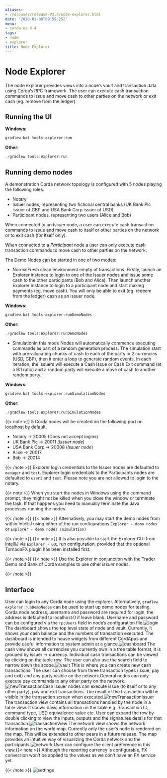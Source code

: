 ```yaml
---
aliases:
- /releases/release-V3.4/node-explorer.html
date: '2020-01-08T09:59:25Z'
menu:
- corda-os-3-4
tags:
- node
- explorer
title: Node Explorer
---
```



# Node Explorer

The node explorer provides views into a node’s vault and transaction data using Corda’s RPC framework.
The user can execute cash transaction commands to issue and move cash to other parties on the network or exit cash (eg. remove from the ledger)


## Running the UI

**Windows**:

```kotlin
gradlew.bat tools:explorer:run
```

**Other**:

```kotlin
./gradlew tools:explorer:run
```


## Running demo nodes

A demonstration Corda network topology is configured with 5 nodes playing the following roles:


* Notary
* Issuer nodes, representing two fictional central banks (UK Bank Plc issuer of GBP and USA Bank Corp issuer of USD)
* Participant nodes, representing two users (Alice and Bob)

When connected to an *Issuer* node, a user can execute cash transaction commands to issue and move cash to itself or other
parties on the network or to exit cash (for itself only).

When connected to a *Participant* node a user can only execute cash transaction commands to move cash to other parties on the network.

The Demo Nodes can be started in one of two modes:


* NormalFresh clean environment empty of transactions.
Firstly, launch an Explorer instance to login to one of the Issuer nodes and issue some cash to the other participants (Bob and Alice).
Then launch another Explorer instance to login to a participant node and start making payments (eg. move cash).
You will only be able to exit (eg. redeem from the ledger) cash as an issuer node.

**Windows**:

```kotlin
gradlew.bat tools:explorer:runDemoNodes
```

**Other**:

```kotlin
./gradlew tools:explorer:runDemoNodes
```


* SimulationIn this mode Nodes will automatically commence executing commands as part of a random generation process.
The simulation start with pre-allocating chunks of cash to each of the party in 2 currencies (USD, GBP), then it enter a loop to generate random events.
In each iteration, the issuers will execute a Cash Issue or Cash Exit command (at a 9:1 ratio) and a random party will execute a move of cash to another random party.

**Windows**:

```kotlin
gradlew.bat tools:explorer:runSimulationNodes
```

**Other**:

```kotlin
./gradlew tools:explorer:runSimulationNodes
```

{{< note >}}
5 Corda nodes will be created on the following port on localhost by default.


* Notary -> 20005            (Does not accept logins)
* UK Bank Plc -> 20011       (*Issuer node*)
* USA Bank Corp -> 20008     (*Issuer node*)
* Alice -> 20017
* Bob -> 20014

{{< /note >}}
Explorer login credentials to the Issuer nodes are defaulted to `manager` and `test`.
Explorer login credentials to the Participants nodes are defaulted to `user1` and `test`.
Please note you are not allowed to login to the notary.

{{< note >}}
When you start the nodes in Windows using the command prompt, they might not be killed when you close the
window or terminate the task. If that happens you need to manually terminate the Java processes running the nodes.

{{< /note >}}
{{< note >}}
Alternatively, you may start the demo nodes from within IntelliJ using either of the run configurations
`Explorer - demo nodes` or `Explorer - demo nodes (simulation)`

{{< /note >}}
{{< note >}}
It is also possible to start the Explorer GUI from IntelliJ via `Explorer - GUI` run configuration, provided that the optional TornadoFX plugin has been installed first.

{{< /note >}}
{{< note >}}
Use the Explorer in conjunction with the Trader Demo and Bank of Corda samples to use other *Issuer* nodes.

{{< /note >}}

## Interface

User can login to any Corda node using the explorer. Alternatively, `gradlew explorer:runDemoNodes` can be used to start up demo nodes for testing.
Corda node address, username and password are required for login, the address is defaulted to localhost:0 if leave blank.
Username and password can be configured via the `rpcUsers` field in node’s configuration file.![login](/en/images/login.png "login")
The dashboard shows the top level state of node and vault.
Currently, it shows your cash balance and the numbers of transaction executed.
The dashboard is intended to house widgets from different CordApps and provide useful information to system admin at a glance.![dashboard](/en/images/dashboard.png "dashboard")
The cash view shows all currencies you currently own in a tree table format, it is grouped by issuer -> currency.
Individual cash transactions can be viewed by clicking on the table row. The user can also use the search field to narrow down the scope.![vault](/en/images/vault.png "vault")
This is where you can create new cash transactions.
The user can choose from three transaction types (issue, pay and exit) and any party visible on the network.General nodes can only execute pay commands to any other party on the network.![newTransactionCash](/en/images/newTransactionCash.png "newTransactionCash")
Issuer nodes can execute issue (to itself or to any other party), pay and exit transactions.
The result of the transaction will be visible in the transaction screen when executed.![newTransactionIssuer](/en/images/newTransactionIssuer.png "newTransactionIssuer")
The transaction view contains all transactions handled by the node in a table view. It shows basic information on the table e.g. Transaction ID,
command type, USD equivalence value etc. User can expand the row by double clicking to view the inputs,
outputs and the signatures details for that transaction.![transactionView](/en/images/transactionView.png "transactionView")
The network view shows the network information on the world map. Currently only the user’s node is rendered on the map.
This will be extended to other peers in a future release.
The map provides an intuitive way of visualizing the Corda network and the participants.![network](/en/images/network.png "network")
User can configure the client preference in this view.{{< note >}}
Although the reporting currency is configurable, FX conversion won’t be applied to the values as we don’t have an FX service yet.

{{< /note >}}
![settings](/en/images/settings.png "settings")
